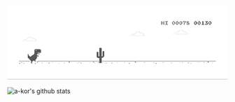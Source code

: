 ![](https://github.com/a-kbv/a-kbv/blob/main/dino.gif)

![a-kor's github stats](https://github-readme-stats.vercel.app/api?username=a-kor&show_icons=true&title_color=ffc857&icon_color=8ac926&text_color=daf7dc&bg_color=151515&hide=["stars"])


 
